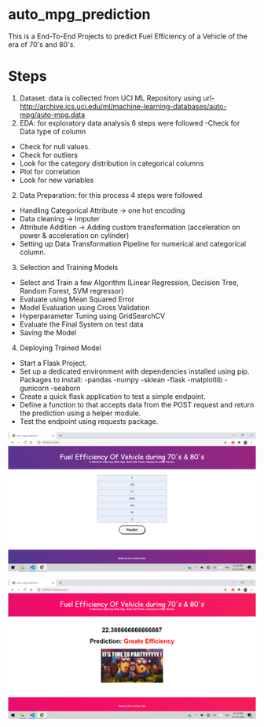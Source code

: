 # auto_mpg_prediction
This is a End-To-End Projects to predict Fuel Efficiency of a Vehicle of the era of 70's and 80's.

# Steps
1. Dataset: data is collected from UCI ML Repository using url- http://archive.ics.uci.edu/ml/machine-learning-databases/auto-mpg/auto-mpg.data
2. EDA: for exploratory data analysis 6 steps were followed
  -Check for Data type of column
  - Check for null values.
  - Check for outliers
  - Look for the category distribution in categorical columns
  - Plot for correlation
  - Look for new variables
2. Data Preparation: for this process 4 steps were followed
  - Handling Categorical Attribute -> one hot encoding
  - Data cleaning -> Imputer
  - Attribute Addition -> Adding custom transformation (acceleration on power & acceleration on cylinder)
  - Setting up Data Transformation Pipeline for numerical and categorical column.
3. Selection and Training Models
  - Select and Train a few Algorithm (Linear Regression, Decision Tree, Random Forest, SVM regressor)
  - Evaluate using Mean Squared Error
  - Model Evaluation using Cross Validation
  - Hyperparameter Tuning using GridSearchCV
  - Evaluate the Final System on test data
  - Saving the Model
 4. Deploying Trained Model
  - Start a Flask Project.
  - Set up a dedicated environment with dependencies installed using pip.
    Packages to install:
    -pandas
    -numpy
    -sklean
    -flask
    -matplotlib
    -gunicorn
    -seaborn
  - Create a quick flask application to test a simple endpoint.
  - Define a function to that accepts data from the POST request and return the prediction using a helper module.
  - Test the endpoint using requests package.
  

![Screenshot](/readme_resource/s1.png)








![Screenshot](/readme_resource/s2.png)

